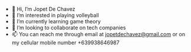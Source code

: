 - 👋 Hi, I’m Jopet De Chavez
- 👀 I’m interested in playing volleyball
- 🌱 I’m currently learning game theory
- 💞️ I’m looking to collaborate on tech companies
- 📫 You can reach me through email at jopetdechavez@gmail.com or on my cellular mobile number +639938646987

<!---
jopcha1996/jopcha1996 is a ✨ special ✨ repository because its `README.md` (this file) appears on your GitHub profile.
You can click the Preview link to take a look at your changes.
--->
